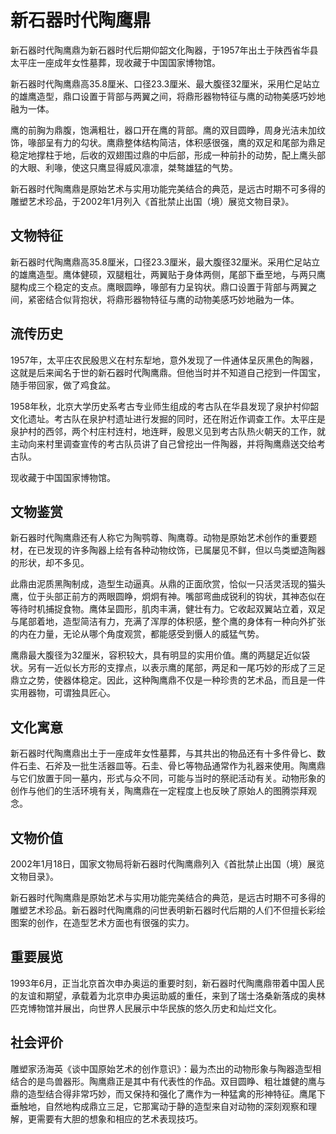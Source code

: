 # 新石器时代陶鹰鼎

新石器时代陶鹰鼎为新石器时代后期仰韶文化陶器，于1957年出土于陕西省华县太平庄一座成年女性墓葬，现收藏于中国国家博物馆。

新石器时代陶鹰鼎高35.8厘米、口径23.3厘米、最大腹径32厘米，采用伫足站立的雄鹰造型，鼎口设置于背部与两翼之间，将鼎形器物特征与鹰的动物美感巧妙地融为一体。

鹰的前胸为鼎腹，饱满粗壮，器口开在鹰的背部。鹰的双目圆睁，周身光洁未加纹饰，喙部呈有力的勾状。鹰鼎整体结构简洁，体积感很强，鹰的双足和尾部为鼎足稳定地撑柱于地，后收的双翅围过鼎的中后部，形成一种前扑的动势，配上鹰头部的大眼、利喙，使这只鹰显得威风凛凛，桀骜雄猛的气势。

新石器时代陶鹰鼎是原始艺术与实用功能完美结合的典范，是远古时期不可多得的雕塑艺术珍品，于2002年1月列入《首批禁止出国（境）展览文物目录》。

## 文物特征

新石器时代陶鹰鼎高35.8厘米，口径23.3厘米，最大腹径32厘米。采用伫足站立的雄鹰造型。鹰体健硕，双腿粗壮，两翼贴于身体两侧，尾部下垂至地，与两只鹰腿构成三个稳定的支点。鹰眼圆睁，喙部有力呈钩状。鼎口设置于背部与两翼之间，紧密结合似背抱状，将鼎形器物特征与鹰的动物美感巧妙地融为一体。

## 流传历史

1957年，太平庄农民殷思义在村东犁地，意外发现了一件通体呈灰黑色的陶器，这就是后来闻名于世的新石器时代陶鹰鼎。但他当时并不知道自己挖到一件国宝，随手带回家，做了鸡食盆。

1958年秋，北京大学历史系考古专业师生组成的考古队在华县发现了泉护村仰韶文化遗址。考古队在泉护村遗址进行发掘的同时，还在附近作调查工作。太平庄是泉护村的西邻，两个村庄村连村，地连畔，殷思义见到考古队热火朝天的工作，就主动向来村里调查宣传的考古队员讲了自己曾挖出一件陶器，并将陶鹰鼎送交给考古队。

现收藏于中国国家博物馆。

## 文物鉴赏

新石器时代陶鹰鼎还有人称它为陶鹗尊、陶鹰尊。动物是原始艺术创作的重要题材，在已发现的许多陶器上绘有各种动物纹饰，已属屡见不鲜，但以鸟类塑造陶器的形状，却不多见。

此鼎由泥质黑陶制成，造型生动逼真。从鼎的正面欣赏，恰似一只活灵活现的猫头鹰，位于头部正前方的两眼圆睁，炯炯有神。嘴部弯曲成锐利的钩状，其神态似在等待时机捕捉食物。鹰体呈圆形，肌肉丰满，健壮有力。它收起双翼站立着，双足与尾部着地，造型简洁有力，充满了浑厚的体积感，整个鹰的身体有一种向外扩张的内在力量，无论从哪个角度观赏，都能感受到慑人的威猛气势。

鹰鼎最大腹径为32厘米，容积较大，具有明显的实用价值。鹰的两腿足近似袋状。另有一近似长方形的支撑点，以表示鹰的尾部，两足和一尾巧妙的形成了三足鼎立之势，使器体稳定。因此，这种陶鹰鼎不仅是一种珍贵的艺术品，而且是一件实用器物，可谓独具匠心。

## 文化寓意

新石器时代陶鹰鼎出土于一座成年女性墓葬，与其共出的物品还有十多件骨匕、数件石圭、石斧及一批生活器皿等。石圭、骨匕等物品通常作为礼器来使用。陶鹰鼎与它们放置于同一墓内，形式与众不同，可能与当时的祭祀活动有关。动物形象的创作与他们的生活环境有关，陶鹰鼎在一定程度上也反映了原始人的图腾崇拜观念。

## 文物价值

2002年1月18日，国家文物局将新石器时代陶鹰鼎列入《首批禁止出国（境）展览文物目录》。

新石器时代陶鹰鼎是原始艺术与实用功能完美结合的典范，是远古时期不可多得的雕塑艺术珍品。新石器时代陶鹰鼎的问世表明新石器时代后期的人们不但擅长彩绘图案的创作，在造型艺术方面也有很强的实力。

## 重要展览

1993年6月，正当北京首次申办奥运的重要时刻，新石器时代陶鹰鼎带着中国人民的友谊和期望，承载着为北京申办奥运助威的重任，来到了瑞士洛桑新落成的奥林匹克博物馆并展出，向世界人民展示中华民族的悠久历史和灿烂文化。

## 社会评价

雕塑家汤海英《谈中国原始艺术的创作意识》：最为杰出的动物形象与陶器造型相结合的是鸟兽器形。陶鹰鼎正是其中有代表性的作品。双目圆睁、粗壮雄健的鹰与鼎的造型结合得非常巧妙，而又保持和强化了鹰作为一种猛禽的形神特征。鹰尾下垂触地，自然地构成鼎立三足，它那寓动于静的造型来自对动物的深刻观察和理解，更需要有大胆的想象和相应的艺术表现技巧。